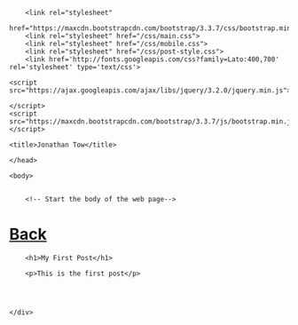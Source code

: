 <!DOCTYPE html>
<html>
    <head>
        <meta charset="UTF-8">
        <meta name="viewport" content="width=device-width, initial-scale=1">

        
        <link rel="stylesheet" 
            href="https://maxcdn.bootstrapcdn.com/bootstrap/3.3.7/css/bootstrap.min.css">
        <link rel="stylesheet" href="/css/main.css">
        <link rel="stylesheet" href="/css/mobile.css">
        <link rel="stylesheet" href="/css/post-style.css">
        <link href='http://fonts.googleapis.com/css?family=Lato:400,700' rel='stylesheet' type='text/css'>

    <script src="https://ajax.googleapis.com/ajax/libs/jquery/3.2.0/jquery.min.js"> 
        
    </script>  
    <script src="https://maxcdn.bootstrapcdn.com/bootstrap/3.3.7/js/bootstrap.min.js">
    </script>
        
    <title>Jonathan Tow</title>
    
    </head>
    
    <body>


        <!-- Start the body of the web page-->    

<top-section>  
    <div class = "head">
        <h1>                        
            <a href="/projects.html">
                Back
            </a>
        </h1>   
    </div>
</top-section>


<section>
    <div class="project">

        <h1>My First Post</h1> 
        
        <p>This is the first post</p>

        
        
        
    </div>
</section>

<!--
   Footer 
    <footer>
    New York, New York <br>
     ©2015 Jonathan Tow
     <br>
     <br>
     <a href="https://github.com/JonWot"> GitHub</a> |

     <a href="quora.com"> Quora</a> |

     <a href="https://twitter.com/jonathantow2"> Twitter</a>
    </footer>
-->
  </div>
 </body>
</html>
